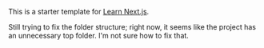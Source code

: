 This is a starter template for [Learn Next.js](https://nextjs.org/learn). 

Still trying to fix the folder structure; right now, it seems like the project has an unnecessary top folder. I'm not sure how to fix that.
